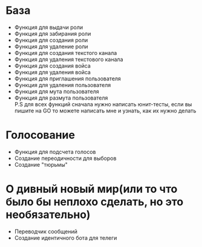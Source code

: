 # База
- Функция для выдачи роли
- Функция для забирания роли
- Функция для создания роли
- Функция для удаление роли
- Функция для создания текстого канала
- Функция для удаления текстового канала
- Функция для создания войса
- Функция для удаления войса
- Функция для приглашения пользователя
- Функция для удаления пользователя
- Функция для мута пользователя
- Функция для размута пользователя
  <br>P.S для всех функций сначала нужно написать юнит-тесты, если вы пишите на GO то можете написать мне и узнать, как их нужно делать
# Голосование
- Функция для подсчета голосов
- Создание переодичности для выборов
- Создание "тюрьмы"
# О дивный новый мир(или то что было бы неплохо сделать, но это необязательно)
- Переводчик сообщений
- Создание идентичного бота для телеги
